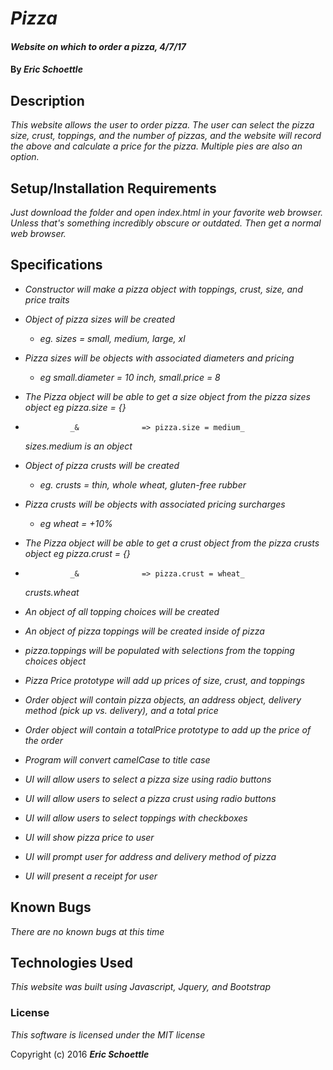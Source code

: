 
# _Pizza_

#### _Website on which to order a pizza, 4/7/17_

#### By _**Eric Schoettle**_

## Description

_This website allows the user to order pizza. The user can select the pizza size, crust, toppings, and the number of pizzas, and the website will record the above and calculate a price for the pizza. Multiple pies are also an option._

## Setup/Installation Requirements

_Just download the folder and open index.html in your favorite web browser. Unless that's something incredibly obscure or outdated. Then get a normal web browser._

## Specifications

* _Constructor will make a pizza object with toppings, crust, size, and price traits_

* _Object of pizza sizes will be created_
  * _eg. sizes = small, medium, large, xl_
* _Pizza sizes will be objects with associated diameters and pricing_
  * _eg small.diameter = 10 inch, small.price = 8_
* _The Pizza object will be able to get a size object from the pizza sizes object_
    _eg pizza.size = {}_
*               _&              => pizza.size = medium_
    _sizes.medium is an object_

* _Object of pizza crusts will be created_
  * _eg. crusts = thin, whole wheat, gluten-free rubber_
* _Pizza crusts will be objects with associated pricing surcharges_
  * _eg wheat = +10%_
* _The Pizza object will be able to get a crust object from the pizza crusts object_
    _eg pizza.crust = {}_
*               _&              => pizza.crust = wheat_
    _crusts.wheat_

* _An object of all topping choices will be created_
* _An object of pizza toppings will be created inside of pizza_
* _pizza.toppings will be populated with selections from the topping choices object_

* _Pizza Price prototype will add up prices of size, crust, and toppings_
* _Order object will contain pizza objects, an address object, delivery method (pick up vs. delivery), and a total price_
* _Order object will contain a totalPrice prototype to add up the price of the order_
* _Program will convert camelCase to title case_
* _UI will allow users to select a pizza size using radio buttons_
* _UI will allow users to select a pizza crust using radio buttons_
* _UI will allow users to select toppings with checkboxes_
* _UI will show pizza price to user_
* _UI will prompt user for address and delivery method of pizza_
* _UI will present a receipt for user_

## Known Bugs

_There are no known bugs at this time_

## Technologies Used

_This website was built using Javascript, Jquery, and Bootstrap_

### License

*This software is licensed under the MIT license*

Copyright (c) 2016 **_Eric Schoettle_**
